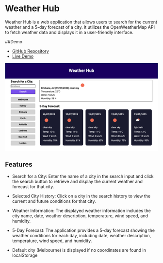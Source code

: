 # Weather Hub

Weather Hub is a web application that allows users to search for the current weather and a 5-day forecast of a city. It utilizes the OpenWeatherMap API to fetch weather data and displays it in a user-friendly interface.

##Demo

- [GitHub Repository](https://github.com/Bazrahimi/weather-hub)
- [Live Demo](https://bazrahimi.github.io/weather-hub/)

![Weather Hub Screenshot](./Assets/image/Screenshot%202023-07-19%20at%2011.39.21%20am.png)

## Features

- Search for a City: Enter the name of a city in the search input and click the search button to retrieve and display the current weather and forecast for that city.

- Selected City History: Click on a city in the search history to view the current and future conditions for that city.

- Weather Information: The displayed weather information includes the city name, date, weather description, temperature, wind speed, and humidity.

- 5-Day Forecast: The application provides a 5-day forecast showing the weather conditions for each day, including date, weather description, temperature, wind speed, and humidity.

- Default city (Melbourne) is displayed if no coordinates are found in localStorage


